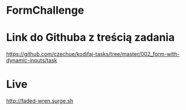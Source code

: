 # FormChallenge

# Link do Githuba z treścią zadania 

https://github.com/czechue/kodifaj-tasks/tree/master/002_form-with-dynamic-inputs/task

# Live 

http://faded-wren.surge.sh
